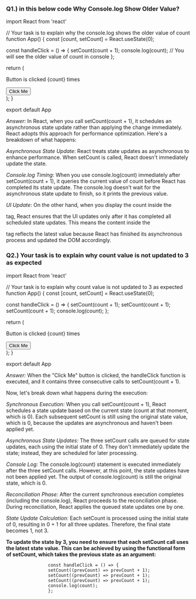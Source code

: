 ### Q1.) in this below code Why Console.log Show Older Value?

import React from 'react'

// Your task is to explain why the console.log shows the older value of count
function App() {
const [count, setCount] = React.useState(0);

const handleClick = () => {
setCount(count + 1);
console.log(count); // You will see the older value of count in console
};

return (

<div>
<p>Button is clicked {count} times</p>
<button onClick={handleClick}>Click Me</button>
</div>
);
}

export default App

_Answer:_ In React, when you call setCount(count + 1), it schedules an asynchronous state update rather than applying the change immediately. React adopts this approach for performance optimization. Here's a breakdown of what happens:

_Asynchronous State Update_: React treats state updates as asynchronous to enhance performance. When setCount is called, React doesn't immediately update the state.

_Console.log Timing_: When you use console.log(count) immediately after setCount(count + 1), it queries the current value of count before React has completed its state update. The console.log doesn't wait for the asynchronous state update to finish, so it prints the previous value.

_UI Update_: On the other hand, when you display the count inside the <p> tag, React ensures that the UI updates only after it has completed all scheduled state updates. This means the content inside the <p> tag reflects the latest value because React has finished its asynchronous process and updated the DOM accordingly.

### Q2.) Your task is to explain why count value is not updated to 3 as expected

import React from 'react'

// Your task is to explain why count value is not updated to 3 as expected
function App() {
const [count, setCount] = React.useState(0);

const handleClick = () => {
setCount(count + 1);
setCount(count + 1);
setCount(count + 1);
console.log(count);
};

return (

<div>
<p>Button is clicked {count} times</p>
<button onClick={handleClick}>Click Me</button>
</div>
);
}

export default App

_Answer:_ When the "Click Me" button is clicked, the handleClick function is executed, and it contains three consecutive calls to setCount(count + 1).

Now, let's break down what happens during the execution:

_Synchronous Execution:_ When you call setCount(count + 1), React schedules a state update based on the current state (count at that moment, which is 0).
Each subsequent setCount is still using the original state value, which is 0, because the updates are asynchronous and haven't been applied yet.

_Asynchronous State Updates:_ The three setCount calls are queued for state updates, each using the initial state of 0.
They don't immediately update the state; instead, they are scheduled for later processing.

_Console Log:_ The console.log(count) statement is executed immediately after the three setCount calls. However, at this point, the state updates have not been applied yet.
The output of console.log(count) is still the original state, which is 0.

_Reconciliation Phase:_ After the current synchronous execution completes (including the console.log), React proceeds to the reconciliation phase.
During reconciliation, React applies the queued state updates one by one.

_State Update Calculation:_ Each setCount is processed using the initial state of 0, resulting in 0 + 1 for all three updates.
Therefore, the final state becomes 1, not 3.

**To update the state by 3, you need to ensure that each setCount call uses the latest state value. This can be achieved by using the functional form of setCount, which takes the previous state as an argument:**

                    const handleClick = () => {
                    setCount((prevCount) => prevCount + 1);
                    setCount((prevCount) => prevCount + 1);
                    setCount((prevCount) => prevCount + 1);
                    console.log(count);
                    };
